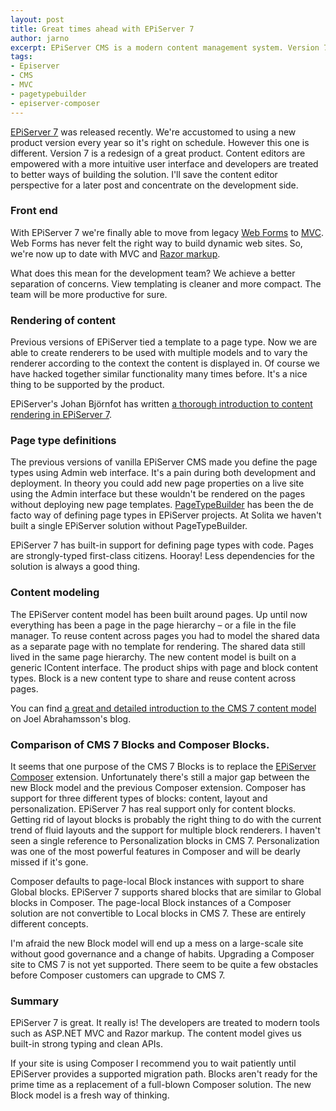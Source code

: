```yaml
---
layout: post
title: Great times ahead with EPiServer 7
author: jarno
excerpt: EPiServer CMS is a modern content management system. Version 7 is a redesign of a great product. Developers are treated to modern tools such as ASP.NET MVC and Razor markup.
tags: 
- Episerver 
- CMS 
- MVC 
- pagetypebuilder 
- episerver-composer
---
```


[EPiServer 7](http://www.episerver.com) was released recently. We're accustomed to using a new product version every year so it's right on schedule. However this one is different. Version 7 is a redesign of a great product. Content editors are empowered with a more intuitive user interface and developers are treated to better ways of building the solution. I'll save the content editor perspective for a later post and concentrate on the development side.

### Front end ###
With EPiServer 7 we're finally able to move from legacy [Web Forms](http://www.asp.net/web-forms) to [MVC](http://www.asp.net/mvc). Web Forms has never felt the right way to build dynamic web sites. So, we're now up to date with MVC and [Razor markup](http://weblogs.asp.net/scottgu/archive/2010/07/02/introducing-razor.aspx). 

What does this mean for the development team? We achieve a better separation of concerns. View templating is cleaner and more compact. The team will be more productive for sure.

### Rendering of content ###
Previous versions of EPiServer tied a template to a page type. Now we are able to create renderers to be used with multiple models and to vary the renderer according to the context the content is displayed in. Of course we have hacked together similar functionality many times before. It's a nice thing to be supported by the product.

EPiServer's Johan Björnfot has written [a thorough introduction to content rendering in EPiServer 7](http://world.episerver.com/Blogs/Johan-Bjornfot/Dates1/2012/9/EPiServer-7--Rendering-of-content/).


### Page type definitions ###
The previous versions of vanilla EPiServer CMS made you define the page types using Admin web interface. It's a pain during both development and deployment. In theory you could add new page properties on a live site using the Admin interface but these wouldn't be rendered on the pages without deploying new page templates. [PageTypeBuilder](http://pagetypebuilder.codeplex.com/) has been the de facto way of defining page types in EPiServer projects. At Solita we haven't built a single EPiServer solution without PageTypeBuilder.

EPiServer 7 has built-in support for defining page types with code. Pages are strongly-typed first-class citizens. Hooray! Less dependencies for the solution is always a good thing.

### Content modeling ###
The EPiServer content model has been built around pages. Up until now everything has been a page in the page hierarchy – or a file in the file manager. To reuse content across pages you had to model the shared data as a separate page with no template for rendering. The shared data still lived in the same page hierarchy. The new content model is built on a generic IContent interface. The product ships with page and block content types. Block is a new content type to share and reuse content across pages.

You can find [a great and detailed introduction to the CMS 7 content model](http://joelabrahamsson.com/entry/episerver-cms-7-content-pages-and-blocks) on Joel Abrahamsson's blog.


### Comparison of CMS 7 Blocks and Composer Blocks.
It seems that one purpose of the CMS 7 Blocks is to replace the [EPiServer Composer](http://www.episerver.com/Products/EPiServer-Composer/) extension. Unfortunately there's still a major gap between the new Block model and the previous Composer extension. Composer has support for three different types of blocks: content, layout and personalization. EPiServer 7 has real support only for content blocks. Getting rid of layout blocks is probably the right thing to do with the current trend of fluid layouts and the support for multiple block renderers. I haven't seen a single reference to Personalization blocks in CMS 7. Personalization was one of the most powerful features in Composer and will be dearly missed if it's gone.

Composer defaults to page-local Block instances with support to share Global blocks. EPiServer 7 supports shared blocks that are similar to Global blocks in Composer. The page-local Block instances of a Composer solution are not convertible to Local blocks in CMS 7. These are entirely different concepts.

I'm afraid the new Block model will end up a mess on a large-scale site without good governance and a change of habits. Upgrading a Composer site to CMS 7 is not yet supported. There seem to be quite a few obstacles before Composer customers can upgrade to CMS 7.

### Summary ###
EPiServer 7 is great. It really is! The developers are treated to modern tools such as ASP.NET MVC and Razor markup. The content model gives us built-in strong typing and clean APIs.

If your site is using Composer I recommend you to wait patiently until EPiServer provides a supported migration path. Blocks aren't ready for the prime time as a replacement of a full-blown Composer solution. The new Block model is a fresh way of thinking.
